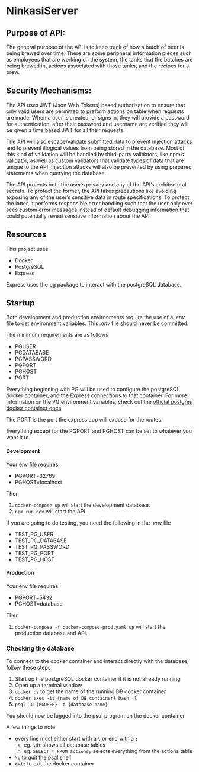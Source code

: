 # NinkasiServer

## Purpose of API:
The general purpose of the API is to keep track of how a batch of beer is being brewed over time. There are some peripheral information pieces such as employees that are working on the system, the tanks that the batches are being brewed in, actions associated with those tanks, and the recipes for a brew.

## Security Mechanisms:
The API uses JWT (Json Web Tokens) based authorization to ensure that only valid users are permitted to preform actions on table when requests are made. When a user is created, or signs in, they will provide a password for authentication, after their password and username are verified they will be given a time based JWT for all their requests.

The API will also escape/validate submitted data to prevent injection attacks and to prevent illogical values from being stored in the database. Most of this kind of validation will be handled by third-party validators, like npm’s [validator](https://github.com/chriso/validator.js), as well as custom validators that validate types of data that are unique to the API. Injection attacks will also be prevented by using prepared statements when querying the database.

The API protects both the user’s privacy and any of the API’s architectural secrets. To protect the former, the API takes precautions like avoiding exposing any of the user’s sensitive data in route specifications. To protect the latter, it performs responsible error handling such that the user only ever sees custom error messages instead of default debugging information that could potentially reveal sensitive information about the API.

## Resources

This project uses
* Docker
* PostgreSQL
* Express

Express uses the [pg](https://node-postgres.com/) package to interact with the postgreSQL database.


## Startup

Both development and production environments require the use of a *.env* file to get environment variables.
This *.env* file should never be committed.

The minimum requirements are as follows

* PGUSER
* PGDATABASE
* PGPASSWORD
* PGPORT
* PGHOST
* PORT

Everything beginning with PG will be used to configure the postgreSQL docker container, and the Express connections to that container. For more information on the PG environment variables, check out the [official postgres docker container docs](https://hub.docker.com/_/postgres/)

The PORT is the port the express app will expose for the routes.

Everything except for the PGPORT and PGHOST can be set to whatever you want it to.

#### Development

Your env file requires

* PGPORT=32769
* PGHOST=localhost

Then

1. `docker-compose up` will start the development database.
1. `npm run dev` will start the API.


If you are going to do testing, you need the following in the *.env* file

* TEST_PG_USER
* TEST_PG_DATABASE
* TEST_PG_PASSWORD
* TEST_PG_PORT
* TEST_PG_HOST

#### Production

Your env file requires

* PGPORT=5432
* PGHOST=database

Then

1. `docker-compose -f docker-compose-prod.yaml up` will start the production database and API.

### Checking the database

To connect to the docker container and interact directly with the database, follow these steps

1. Start up the postgreSQL docker container if it is not already running
1. Open up a terminal window
1. `docker ps` to get the name of the running DB docker container
1. `docker exec -it {name of DB container} bash -l`
1. `psql -U {PGUSER} -d {database name}`

You should now be logged into the psql program on the docker container

A few things to note:

* every line must either start with a `\` or end with a `;`
  * eg. `\dt` shows all database tables
  * eg. `SELECT * FROM actions;` selects everything from the actions table
* `\q` to quit the psql shell
* `exit` to exit the docker container
